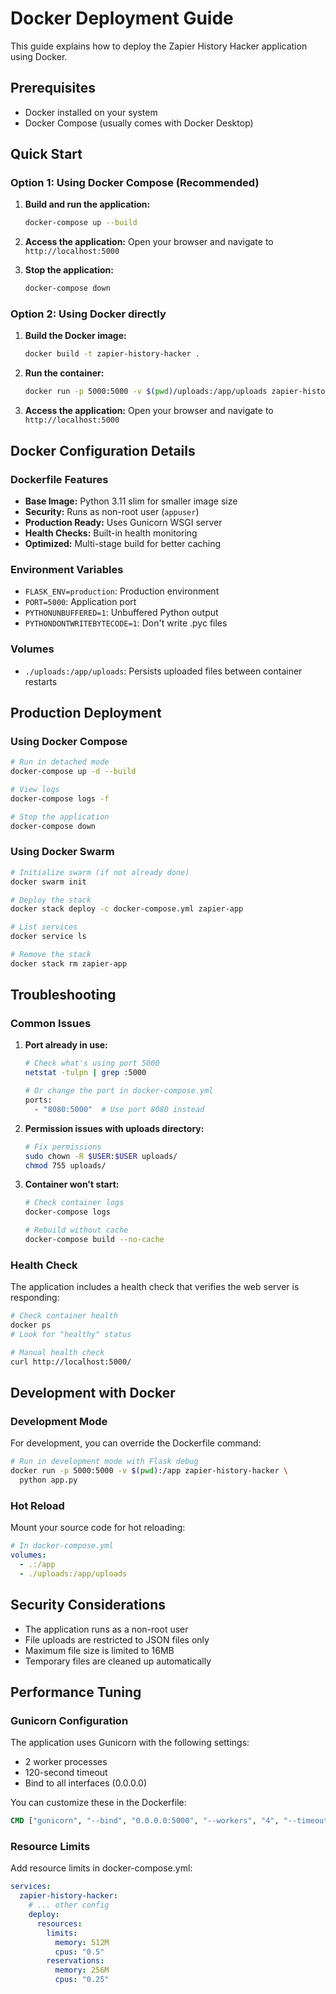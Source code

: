 # Docker Deployment Guide

This guide explains how to deploy the Zapier History Hacker application using Docker.

## Prerequisites

- Docker installed on your system
- Docker Compose (usually comes with Docker Desktop)

## Quick Start

### Option 1: Using Docker Compose (Recommended)

1. **Build and run the application:**

   ```bash
   docker-compose up --build
   ```

2. **Access the application:**
   Open your browser and navigate to `http://localhost:5000`

3. **Stop the application:**
   ```bash
   docker-compose down
   ```

### Option 2: Using Docker directly

1. **Build the Docker image:**

   ```bash
   docker build -t zapier-history-hacker .
   ```

2. **Run the container:**

   ```bash
   docker run -p 5000:5000 -v $(pwd)/uploads:/app/uploads zapier-history-hacker
   ```

3. **Access the application:**
   Open your browser and navigate to `http://localhost:5000`

## Docker Configuration Details

### Dockerfile Features

- **Base Image:** Python 3.11 slim for smaller image size
- **Security:** Runs as non-root user (`appuser`)
- **Production Ready:** Uses Gunicorn WSGI server
- **Health Checks:** Built-in health monitoring
- **Optimized:** Multi-stage build for better caching

### Environment Variables

- `FLASK_ENV=production`: Production environment
- `PORT=5000`: Application port
- `PYTHONUNBUFFERED=1`: Unbuffered Python output
- `PYTHONDONTWRITEBYTECODE=1`: Don't write .pyc files

### Volumes

- `./uploads:/app/uploads`: Persists uploaded files between container restarts

## Production Deployment

### Using Docker Compose

```bash
# Run in detached mode
docker-compose up -d --build

# View logs
docker-compose logs -f

# Stop the application
docker-compose down
```

### Using Docker Swarm

```bash
# Initialize swarm (if not already done)
docker swarm init

# Deploy the stack
docker stack deploy -c docker-compose.yml zapier-app

# List services
docker service ls

# Remove the stack
docker stack rm zapier-app
```

## Troubleshooting

### Common Issues

1. **Port already in use:**

   ```bash
   # Check what's using port 5000
   netstat -tulpn | grep :5000

   # Or change the port in docker-compose.yml
   ports:
     - "8080:5000"  # Use port 8080 instead
   ```

2. **Permission issues with uploads directory:**

   ```bash
   # Fix permissions
   sudo chown -R $USER:$USER uploads/
   chmod 755 uploads/
   ```

3. **Container won't start:**

   ```bash
   # Check container logs
   docker-compose logs

   # Rebuild without cache
   docker-compose build --no-cache
   ```

### Health Check

The application includes a health check that verifies the web server is responding:

```bash
# Check container health
docker ps
# Look for "healthy" status

# Manual health check
curl http://localhost:5000/
```

## Development with Docker

### Development Mode

For development, you can override the Dockerfile command:

```bash
# Run in development mode with Flask debug
docker run -p 5000:5000 -v $(pwd):/app zapier-history-hacker \
  python app.py
```

### Hot Reload

Mount your source code for hot reloading:

```yaml
# In docker-compose.yml
volumes:
  - .:/app
  - ./uploads:/app/uploads
```

## Security Considerations

- The application runs as a non-root user
- File uploads are restricted to JSON files only
- Maximum file size is limited to 16MB
- Temporary files are cleaned up automatically

## Performance Tuning

### Gunicorn Configuration

The application uses Gunicorn with the following settings:

- 2 worker processes
- 120-second timeout
- Bind to all interfaces (0.0.0.0)

You can customize these in the Dockerfile:

```dockerfile
CMD ["gunicorn", "--bind", "0.0.0.0:5000", "--workers", "4", "--timeout", "60", "app:app"]
```

### Resource Limits

Add resource limits in docker-compose.yml:

```yaml
services:
  zapier-history-hacker:
    # ... other config
    deploy:
      resources:
        limits:
          memory: 512M
          cpus: "0.5"
        reservations:
          memory: 256M
          cpus: "0.25"
```
